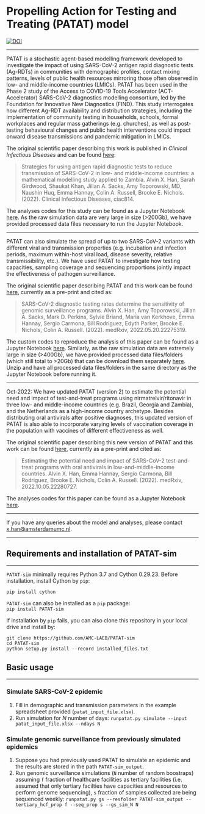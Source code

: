 
# Propelling Action for Testing and Treating (PATAT) model

[![DOI](https://zenodo.org/badge/494080811.svg)](https://zenodo.org/badge/latestdoi/494080811)

---

PATAT is a stochastic agent-based modelling framework developed to investigate the impact of using SARS-CoV-2 antigen rapid diagnostic tests (Ag-RDTs) in communities with demographic profiles, contact mixing patterns, levels of public health resources mirroring those often observed in low- and middle-income countries (LMICs). PATAT has been used in the Phase 2 study of the Access to COVID-19 Tools Accelerator (ACT-Accelerator) SARS-CoV-2 diagnostics modelling consortium, led by the Foundation for Innovative New Diagnostics (FIND). This study interrogates how different Ag-RDT availability and distribution strategies, including the implementation of community testing in households, schools, formal workplaces and regular mass gatherings (e.g. churches), as well as post-testing behavioural changes and public health interventions could impact onward disease transmissions and pandemic mitigation in LMICs.  

The original scientific paper describing this work is published in _Clinical Infectious Diseases_ and can be found [here](https://academic.oup.com/cid/advance-article/doi/10.1093/cid/ciac814/6754174):
> Strategies for using antigen rapid diagnostic tests to reduce transmission of SARS-CoV-2 in low- and middle-income countries: a mathematical modelling study applied to Zambia. Alvin X. Han, Sarah Girdwood, Shaukat Khan, Jilian A. Sacks, Amy Toporowski, MD, Naushin Huq, Emma Hannay, Colin A. Russell, Brooke E. Nichols. (2022). Clinical Infectious Diseases, ciac814.

The analyses codes for this study can be found as a Jupyter Notebook [here](https://github.com/AMC-LAEB/PATAT-sim/blob/main/projects/ACTA_phase2/han-et-al_ACTA_phase2.ipynb). As the raw simulation data are very large in size (>200Gb), we have provided processed data files necessary to run the Jupyter Notebook.

---

PATAT can also simulate the spread of up to two SARS-CoV-2 variants with different viral and transmission properties (e.g. incubation and infection periods, maximum within-host viral load, disease severity, relative transmissibility, etc.). We have used PATAT to investigate how testing capacities, sampling coverage and sequencing proportions jointly impact the effectiveness of pathogen surveillance.  

The original scientific paper describing PATAT and this work can be found [here](https://doi.org/10.1101/2022.05.20.22275319), currently as a pre-print and cited as:
> SARS-CoV-2 diagnostic testing rates determine the sensitivity of genomic surveillance programs. Alvin X. Han, Amy Toporowski, Jilian A. Sacks, Mark D. Perkins, Sylvie Briand, Maria van Kerkhove, Emma Hannay, Sergio Carmona, Bill Rodriguez, Edyth Parker, Brooke E. Nichols, Colin A. Russell. (2022). medRxiv,  2022.05.20.22275319.

The custom codes to reproduce the analysis of this paper can be found as a Jupyter Notebook [here](https://github.com/AMC-LAEB/PATAT-sim/blob/main/projects/surveillance/han-et-al_genome_surveillance_lmics.ipynb). Similarly, as the raw simulation data are extremely large in size (>400Gb), we have provided processed data files/folders (which still total to >20Gb) that can be download them separately [here](https://doi.org/10.5281/zenodo.7245329). Unzip and have all processed data files/folders in the same directory as the Jupyter Notebook before running it.  

---

Oct-2022: We have updated PATAT (version 2) to estimate the potential need and impact of test-and-treat programs using nirmatrelvir/ritonavir in three low- and middle-income countries (e.g. Brazil, Georgia and Zambia), and the Netherlands as a high-income country archetype. Besides distributing oral antivirals after positive diagnoses, this updated version of PATAT is also able to incorporate varying levels of vaccination coverage in the population with vaccines of different effectiveness as well.  

The original scientific paper describing this new version of PATAT and this work can be found [here](https://doi.org/10.1101/2022.10.05.22280727), currently as a pre-print and cited as:
> Estimating the potential need and impact of SARS-CoV-2 test-and-treat programs with oral antivirals in low-and-middle-income countries. Alvin X. Han, Emma Hannay, Sergio Carmona, Bill Rodriguez, Brooke E. Nichols, Colin A. Russell. (2022). medRxiv, 2022.10.05.22280727.

The analyses codes for this paper can be found as a Jupyter Notebook [here](https://github.com/AMC-LAEB/PATAT-sim/blob/main/projects/av_therapeutics/han-et-al_av_therapeutics.ipynb).

---

If you have any queries about the model and analyses, please contact <x.han@amsterdamumc.nl>.

---

## Requirements and installation of PATAT-sim
---

```PATAT-sim``` minimally requires Python 3.7 and Cython 0.29.23. Before installation, install Cython by ```pip```:

```pip install cython```

```PATAT-sim``` can also be installed as a ```pip``` package:  
```pip install PATAT-sim```

If installation by ```pip``` fails, you can also clone this repository in your local drive and install by:

```
git clone https://github.com/AMC-LAEB/PATAT-sim
cd PATAT-sim
python setup.py install --record installed_files.txt
```

## Basic usage
---
### Simulate SARS-CoV-2 epidemic
1. Fill in demographic and transmission parameters in the example spreadsheet provided (```patat_input_file.xlsx```).
2. Run simulation for _N_ number of days:
```runpatat.py simulate --input patat_input_file.xlsx --ndays N```

### Simulate genomic surveillance from previously simulated epidemics
1. Suppose you had previously used PATAT to simulate an epidemic and the results are stored in the path ```PATAT-sim_output```.
2. Run genomic surveillance simulations (```N``` number of random boostraps) assuming ```f``` fraction of healthcare facilities as tertiary facilities (i.e. assumed that only tertiary facilties have capacities and resources to perform genome sequencing), ```s``` fraction of samples collected are being sequenced weekly:
```runpatat.py gs --resfolder PATAT-sim_output --tertiary_hcf_prop f --seq_prop s --gs_sim_N N```
